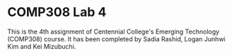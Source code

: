 ﻿# COMP308 Lab 4
This is the 4th assignment of Centennial College's Emerging Technology (COMP308) course.
It has been completed by Sadia Rashid, Logan Junhwi Kim and Kei Mizubuchi.